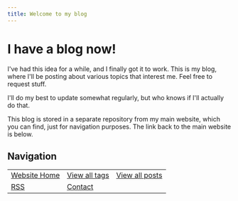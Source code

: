 ```yaml
---
title: Welcome to my blog
---
```


# I have a blog now!

I've had this idea for a while, and I finally got it to work. This is my blog, where I'll be posting about various topics that interest me. Feel free to request stuff.

I'll do my best to update somewhat regularly, but who knows if I'll actually do that.

This blog is stored in a separate repository from my main website, which you can find, just for navigation purposes. The link back to the main website is below.

## Navigation
<table class="nav-table">
	<tbody>
		<tr>
			<td><a href="/">Website Home</a></td>
			<td><a href="{{ '/tags/' | relative_url }}">View all tags</a></td>
			<td><a href="{{ '/posts/' | relative_url }}">View all posts</a></td>
		</tr>
		<tr>
			<td><a href="{{ '/feed.xml' | relative_url }}">RSS</a></td>
			<td><a href="{{ '/contact/' | relative_url }}">Contact</a></td>
			<td></td>
		</tr>
	</tbody>
</table>
